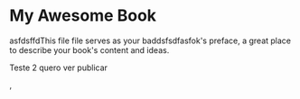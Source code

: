 # My Awesome Book

asfdsffdThis file file serves as your baddsfsdfasfok's preface, a great place to describe your book's content and ideas.



Teste 2 quero ver publicar

,



